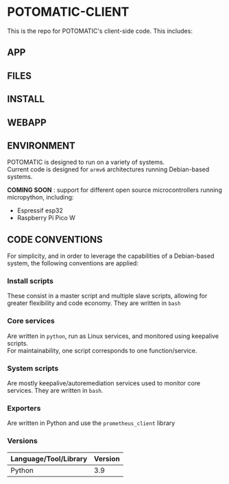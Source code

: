 # POTOMATIC-CLIENT

This is the repo for POTOMATIC's client-side code.
This includes:

## APP

## FILES

## INSTALL

## WEBAPP

## ENVIRONMENT

POTOMATIC is designed to run on a variety of systems.  
Current code is designed for ```armv6``` architectures running Debian-based systems.  

**COMING SOON** : support for different open source microcontrollers running micropython, including:
* Espressif esp32
* Raspberry Pi Pico W 

## CODE CONVENTIONS
For simplicity, and in order to leverage the capabilities of a Debian-based system, the following conventions are applied:

### Install scripts
These consist in a master script and multiple slave scripts, allowing for greater flexibility and code economy. They are written in ```bash```

### Core services
Are written in ```python```, run as Linux services, and monitored using keepalive scripts.  
For maintainability, one script corresponds to one function/service.

### System scripts
Are mostly keepalive/autoremediation services used to monitor core services. They are written in ```bash```.

### Exporters
Are written in Python and use the ```prometheus_client``` library

### Versions
|Language/Tool/Library|Version|
|----|----|
|Python| 3.9|
